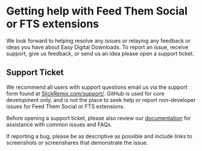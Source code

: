 Getting help with Feed Them Social or FTS extensions
========================

We look forward to helping resolve any issues or relaying any feedback or ideas you have about Easy Digital Downloads. To report an issue, receive support, give us feedback, or send us an idea please open a support ticket.

Support Ticket
------

We recommend all users with support questions email us via the support form found at [SlickRemix.com/support/](https://www.slickremix.com/support/). GitHub is used for core development only, and is not the place to seek help or report non-developer issues for Feed Them Social or FTS extensions.

Before opening a support ticket, please also review our [documentation](http://www.slickremix.com/feed-them-social/) for assistance with common issues and FAQs.

If reporting a bug, please be as descriptive as possible and include links to screenshots or screenshares that demonstrate the issue.
